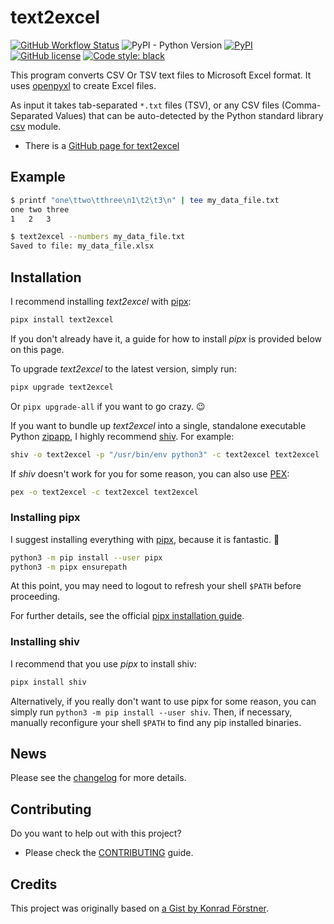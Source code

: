 # text2excel

[![GitHub Workflow Status](https://img.shields.io/github/workflow/status/harkabeeparolus/text2excel/Lint)](https://github.com/harkabeeparolus/text2excel/actions)
![PyPI - Python Version](https://img.shields.io/pypi/pyversions/text2excel)
[![PyPI](https://img.shields.io/pypi/v/text2excel)](https://pypi.org/project/text2excel/)
[![GitHub license](https://img.shields.io/github/license/harkabeeparolus/text2excel)](https://github.com/harkabeeparolus/text2excel/blob/master/LICENSE)
[![Code style: black](https://img.shields.io/badge/code%20style-black-000000.svg)](https://github.com/psf/black)

This program converts CSV Or TSV text files to Microsoft Excel format. It
uses [openpyxl] to create Excel files.

As input it takes tab-separated `*.txt` files (TSV), or any CSV files
(Comma-Separated Values) that can be auto-detected by the Python standard
library [csv] module.

* There is a [GitHub page for text2excel][text2excel]

[text2excel]: https://github.com/harkabeeparolus/text2excel
[openpyxl]: https://openpyxl.readthedocs.io/
[csv]: https://docs.python.org/3/library/csv.html

## Example

```bash
$ printf "one\ttwo\tthree\n1\t2\t3\n" | tee my_data_file.txt
one two three
1   2   3

$ text2excel --numbers my_data_file.txt
Saved to file: my_data_file.xlsx
```

## Installation

I recommend installing *text2excel* with [pipx]:

```bash
pipx install text2excel
```

If you don't already have it, a guide for how to install _pipx_ is provided
below on this page.

To upgrade *text2excel* to the latest version, simply run:

```bash
pipx upgrade text2excel
```

Or `pipx upgrade-all` if you want to go crazy. 😉

If you want to bundle up *text2excel* into a single, standalone executable Python
[zipapp], I highly recommend [shiv]. For example:

```bash
shiv -o text2excel -p "/usr/bin/env python3" -c text2excel text2excel
```

If _shiv_ doesn't work for you for some reason, you can also use [PEX]:

```bash
pex -o text2excel -c text2excel text2excel
```

[pipx]: https://github.com/pipxproject/pipx/
[shiv]: https://github.com/linkedin/shiv
[PEX]: https://github.com/pantsbuild/pex
[zipapp]: https://docs.python.org/3/library/zipapp.html

### Installing pipx

I suggest installing everything with [pipx], because it is fantastic. 🙂

```bash
python3 -m pip install --user pipx
python3 -m pipx ensurepath
```

At this point, you may need to logout to refresh your shell `$PATH` before
proceeding.

For further details, see the official
[pipx installation guide](https://pipxproject.github.io/pipx/installation/).

### Installing shiv

I recommend that you use _pipx_ to install shiv:

```bash
pipx install shiv
```

Alternatively, if you really don't want to use pipx for some reason, you can
simply run `python3 -m pip install --user shiv`. Then, if necessary, manually
reconfigure your shell `$PATH` to find any pip installed binaries.

## News

Please see the [changelog](CHANGELOG.md) for more details.

## Contributing

Do you want to help out with this project?

* Please check the [CONTRIBUTING](CONTRIBUTING.md) guide.

## Credits

This project was originally based on
[a Gist by Konrad Förstner](https://gist.github.com/konrad/4154786).
